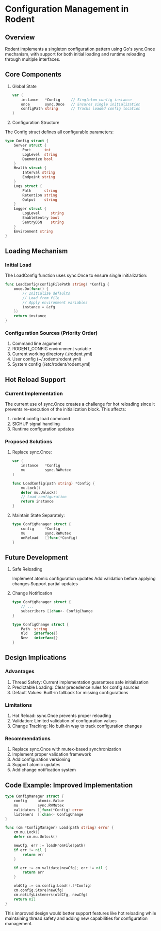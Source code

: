 # Configuration Management in Rodent

## Overview

Rodent implements a singleton configuration pattern using Go's sync.Once mechanism, with support for both initial loading and runtime reloading through multiple interfaces.

## Core Components

1. Global State

    ```go
    var (
        instance   *Config     // Singleton config instance
        once       sync.Once   // Ensures single initialization
        configPath string      // Tracks loaded config location
    )
    ```

2. Configuration Structure

The Config struct defines all configurable parameters:

```go
type Config struct {
    Server struct {
        Port      int    
        LogLevel  string
        Daemonize bool   
    }
    Health struct {
        Interval string
        Endpoint string 
    }
    Logs struct {
        Path      string
        Retention string
        Output    string
    }
    Logger struct {
        LogLevel     string
        EnableSentry bool  
        SentryDSN    string
    }
    Environment string
}
```

## Loading Mechanism

### Initial Load

The LoadConfig function uses sync.Once to ensure single initialization:

```go
func LoadConfig(configFilePath string) *Config {
    once.Do(func() {
        // Initialize defaults
        // Load from file
        // Apply environment variables
        instance = &cfg
    })
    return instance
}
```

### Configuration Sources (Priority Order)

1. Command line argument
2. RODENT_CONFIG environment variable
3. Current working directory (./rodent.yml)
4. User config (~/.rodent/rodent.yml)
5. System config (/etc/rodent/rodent.yml)

## Hot Reload Support

### Current Implementation

The current use of sync.Once creates a challenge for hot reloading since it prevents re-execution of the initialization block. This affects:

1. rodent config load command
2. SIGHUP signal handling
3. Runtime configuration updates

### Proposed Solutions

1. Replace sync.Once:

    ```go
    var (
        instance   *Config
        mu         sync.RWMutex
    )

    func LoadConfig(path string) *Config {
        mu.Lock()
        defer mu.Unlock()
        // Load configuration
        return instance
    }
    ```

2. Maintain State Separately:

    ```go
    type ConfigManager struct {
        config     *Config
        mu         sync.RWMutex
        onReload   []func(*Config)
    }
    ```

## Future Development

1. Safe Reloading

    Implement atomic configuration updates
    Add validation before applying changes
    Support partial updates

2. Change Notification

    ```go
    type ConfigManager struct {
        // ...
        subscribers []chan<- ConfigChange
    }

    type ConfigChange struct {
        Path  string
        Old   interface{}
        New   interface{}
    }
    ```

## Design Implications

### Advantages

1. Thread Safety: Current implementation guarantees safe initialization
2. Predictable Loading: Clear precedence rules for config sources
3. Default Values: Built-in fallback for missing configurations

### Limitations

1. Hot Reload: sync.Once prevents proper reloading
2. Validation: Limited validation of configuration values
3. Change Tracking: No built-in way to track configuration changes

### Recommendations

1. Replace sync.Once with mutex-based synchronization
2. Implement proper validation framework
3. Add configuration versioning
4. Support atomic updates
5. Add change notification system

## Code Example: Improved Implementation

```go
type ConfigManager struct {
    config     atomic.Value
    mu         sync.RWMutex
    validators []func(*Config) error
    listeners  []chan<- ConfigChange
}

func (cm *ConfigManager) Load(path string) error {
    cm.mu.Lock()
    defer cm.mu.Unlock()

    newCfg, err := loadFromFile(path)
    if err != nil {
        return err
    }

    if err := cm.validate(newCfg); err != nil {
        return err
    }

    oldCfg := cm.config.Load().(*Config)
    cm.config.Store(newCfg)
    cm.notifyListeners(oldCfg, newCfg)
    return nil
}
```

This improved design would better support features like hot reloading while maintaining thread safety and adding new capabilities for configuration management.

